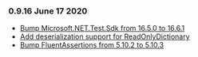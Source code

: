 ### 0.9.16 June 17 2020 ####
* [Bump Microsoft.NET.Test.Sdk from 16.5.0 to 16.6.1](https://github.com/akkadotnet/Hyperion/pull/174)
* [Add deserialization support for ReadOnlyDictionary](https://github.com/akkadotnet/Hyperion/pull/177)
* [Bump FluentAssertions from 5.10.2 to 5.10.3](https://github.com/akkadotnet/Hyperion/pull/171)